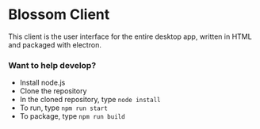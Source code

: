 # Blossom Client

This client is the user interface for the entire desktop app, written in HTML and packaged with electron.

### Want to help develop?
- Install node.js
- Clone the repository
- In the cloned repository, type `node install`
- To run, type `npm run start`
- To package, type `npm run build`
